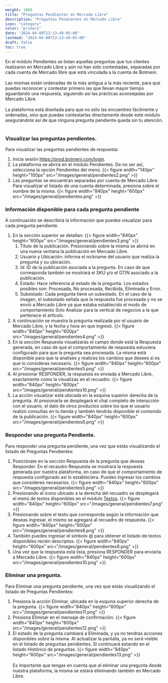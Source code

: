 ```yaml
---
weight: 1060
title: "Preguntas Pendientes en Mercado Libre"
description: "Preguntas Pendientes en Mercado Libre"
icon: "category"
color: "primary"
date: "2024-04-08T23:13:49-05:00"
lastmod: "2024-04-08T23:13:49-05:00"
draft: false
toc: true
---
```

En el módulo Pendientes se listan aquellas preguntas que tus clientes realizaron en Mercado Libre y aún no han sido contestadas, separadas por cada cuenta de Mercado libre que está vinculada a la cuenta de Botmeni.<br></br>
Las mismas están ordenadas de la más antigua a la más reciente, para que puedas reconocer y contestar primero las que llevan mayor tiempo aguardando una respuesta, siguiendo así las prácticas aconsejadas por Mercado Libre.<br></br>
La plataforma está diseñada para que no sólo las encuentres fácilmente y ordenadas, sino que puedas contestarlas directamente desde este módulo asegurándote así de que ninguna pregunta pendiente queda sin tu atención.<br></br>

### Visualizar las preguntas pendientes.
Para visualizar las preguntas pendientes de respuesta:
1. Inicia sesión <https://prod.botmeni.com/login>.
2. La plataforma se abrirá en el módulo Pendientes. De no ser así, selecciona la opción Pendientes del menú.
{{< figure width="140px" height="100px" src="/images/general/pendientes2.png" >}}
3. Las preguntas se encuentran separadas por cuenta de Mercado Libre. Para visualizar el listado de una cuenta determinada, presiona sobre el nombre de la misma.
{{< figure width="840px" height="600px" src="/images/general/pendientes.png" >}}

### Información disponible para cada pregunta pendiente
A continuación se describirá la información que puedes visualizar para cada pregunta pendiente.
1. En la sección superior se detallan:
{{< figure width="840px" height="600px" src="/images/general/pendientes3.png" >}}
    1. Título de la publicación. Presionando sobre la misma se abrirá en una nueva ventana la publicación en Mercado Libre.
    2. Usuario y Ubicación: informa el nickname del usuario que realiza la pregunta y su ubicación.
    3. Id: ID de la publicación asociada a la pregunta. En caso de que corresponda también se mostrará el SKU y/o el GTIN asociado a la publicación.
    4. Estado: Hace referencia al estado de la pregunta. Los estados posibles son: Procesada, No procesada, Recibida, Eliminada y Error.
    5. Subestado: Cada pregunta tiene un subestado. En el caso de la imagen, el subestado señala que la respuesta fue procesada y no se envió a Mercado Libre ya que estaba establecido el modo de comportamiento Solo Analizar para la vertical de negocios a la que pertenece el artículo.
2. A continuación se muestra la pregunta realizada por el usuario de Mercado Libre, y la fecha y hora en que ingresó.
{{< figure width="840px" height="600px" src="/images/general/pendientes4.png" >}}
3. En la sección Respuesta visualizarás el campo donde está la Respuesta generada, en caso de que el comportamiento de respuesta estuviera configurado para que la pregunta sea procesada. La misma está disponible para que la analises y realices los cambios que desees si es que lo consideras necesario.
{{< figure width="840px" height="600px" src="/images/general/pendientes5.png" >}}
4. Al presionar RESPONDER, la respuesta es enviada a Mercado Libre, exactamente como la visualizas en el recuadro. 
{{< figure width="840px" height="600px" src="/images/general/pendientes10.png" >}}
5. La acción visualizar está ubicada en la esquina superior derecha de la pregunta. Al presionarla se desplegará el chat completo de interacción con el usuario, el dato de otros productos sobre los que el usuario realizó consultas en tu tienda y también tendrás disponible el contenido de la publicación.
{{< figure width="840px" height="600px" src="/images/general/pendientes6.png" >}}

### Responder una pregunta Pendiente.

Para responder una pregunta pendiente, una vez que estás visualizando el listado de Preguntas Pendientes:
1. Posiciónate en la sección Respuesta de la pregunta que deseas Responder. En el recaudro Respuesta se mostrará la respuesta generada por nuestra plataforma, en caso de que el comportamiento de respuesta configurado así lo estableciera. Puedes ingresar los cambios que consideres necesarios.
{{< figure width="840px" height="600px" src="/images/general/pendientes5.png" >}}
2. Presionando el ícono ubicado a la derecha del recuadro se desplegará el menú de textos disponibles en el módulo [Textos](../../Personaliza_tu_cuenta_de_botmeni/Textos/Establecer_textos.md). 
{{< figure width="840px" height="600px" src="/images/general/pendientes7.png" >}}
3. Presionando sobre el texto que corresponda según la información que deseas ingresar, el mismo se agregará al recuadro de respuesta.
{{< figure width="840px" height="600px" src="/images/general/pendientes8.png" >}}
4. También puedes ingresar el símbolo @ para obtener el listado de textos disponibles recién descriptos.
{{< figure width="840px" height="600px" src="/images/general/pendientes9.png" >}}
5. Una vez que la respuesta está lista, presiona RESPONDER para enviarla a Mercado Libre.
{{< figure width="840px" height="600px" src="/images/general/pendientes10.png" >}}

### Eliminar una pregunta.
Para Eliminar una pregunta pendiente, una vez que estás visualizando el listado de Preguntas Pendientes:
1. Presiona la acción Eliminar, ubicada en la esquina superior derecha de la pregunta.
{{< figure width="840px" height="600px" src="/images/general/pendientes11.png" >}}
2. Presiona Eliminar en el mensaje de confirmación.
{{< figure width="840px" height="600px" src="/images/general/pendientes12.png" >}}
3. El estado de la pregunta cambiará a Eliminada, y ya no tendrás acciones disponibles sobre la misma. Al actualizar la pantalla, ya no será visible en el listado de preguntas pendientes. Sí continuará estando en el listado Histórico de preguntas.
{{< figure width="840px" height="600px" src="/images/general/pendientes13.png" >}}
<br></br>
Es importante que tengas en cuenta que al eliminar una pregunta desde nuestra plataforma, la misma se estará eliminando también en Mercado Libre.






